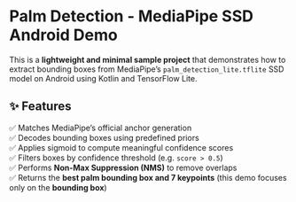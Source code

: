 # Palm Detection - MediaPipe SSD Android Demo

This is a **lightweight and minimal sample project** that demonstrates how to extract bounding boxes from MediaPipe’s `palm_detection_lite.tflite` SSD model on Android using Kotlin and TensorFlow Lite.

## ✨ Features

✅ Matches MediaPipe’s official anchor generation  
✅ Decodes bounding boxes using predefined priors  
✅ Applies sigmoid to compute meaningful confidence scores  
✅ Filters boxes by confidence threshold (e.g. `score > 0.5`)  
✅ Performs **Non-Max Suppression (NMS)** to remove overlaps  
✅ Returns the **best palm bounding box and 7 keypoints** (this demo focuses only on the **bounding box**)
